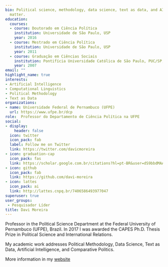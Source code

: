 ```yaml
---
bio: Political science, methodology, data science, text as data, and AI
  matter.
education:
  courses:
  - course: Doutorado em Ciência Política
    institution: Universidade de São Paulo, USP
    year: 2016
  - course: Mestrado em Ciência Política
    institution: Universidade de São Paulo, USP
    year: 2011
  - course: Graduação em Ciências Sociais
    institution: Pontifícia Universidade Católica de São Paulo, PUC/SP, Brasil
    year: 2007
email: ""
highlight_name: true
interests:
- Artificial Intelligence
- Computational Linguistics
- Political Methodology
- Text as Data
organizations:
- name: Universidade Federal de Pernambuco (UFPE)
  url: https://www.ufpe.br/dcp
role:  Professor do Departamento de Ciência Política na UFPE
social:
- display:
    header: false
  icon: twitter
  icon_pack: fab
  label: Follow me on Twitter
  link: https://twitter.com/davicmoreira
- icon: graduation-cap
  icon_pack: fas
  link: https://scholar.google.com.br/citations?hl=pt-BR&user=dS9bbdMAAAAJ
- icon: github
  icon_pack: fab
  link: https://github.com/davi-moreira
- icon: lattes
  icon_pack: ai
  link: http://lattes.cnpq.br/7406586493977047
superuser: true
user_groups:
 - Pesquisador Líder
title: Davi Moreira
---
```


Professor in the Political Science Department at the Federal University of Pernambuco (UFPE), Brazil. In 2017 I was awarded the CAPES Ph.D. Thesis Prize in Political Science and International Relations.

My academic work addresses Political Methodology, Data Science, Text as Data, Artificial Intelligence, and Comparative Politics.

More information in my [website](https://davimoreira.com/)